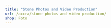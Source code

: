 ```yaml
---
title: "Stone Photos and Video Production"
url: /accra/stone-photos-and-video-production/
shop: Foto
---
```

